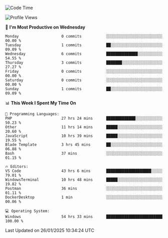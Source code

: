 <!--START_SECTION:waka-->
![Code Time](http://img.shields.io/badge/Code%20Time-3%2C955%20hrs%209%20mins-blue)

![Profile Views](http://img.shields.io/badge/Profile%20Views-2-blue)

📅 **I'm Most Productive on Wednesday** 

```text
Monday                   0 commits           ░░░░░░░░░░░░░░░░░░░░░░░░░   00.00 % 
Tuesday                  1 commits           ██░░░░░░░░░░░░░░░░░░░░░░░   09.09 % 
Wednesday                6 commits           ██████████████░░░░░░░░░░░   54.55 % 
Thursday                 3 commits           ███████░░░░░░░░░░░░░░░░░░   27.27 % 
Friday                   0 commits           ░░░░░░░░░░░░░░░░░░░░░░░░░   00.00 % 
Saturday                 0 commits           ░░░░░░░░░░░░░░░░░░░░░░░░░   00.00 % 
Sunday                   1 commits           ██░░░░░░░░░░░░░░░░░░░░░░░   09.09 % 
```


📊 **This Week I Spent My Time On** 

```text
💬 Programming Languages: 
PHP                      27 hrs 24 mins      █████████████░░░░░░░░░░░░   50.23 % 
Other                    11 hrs 14 mins      █████░░░░░░░░░░░░░░░░░░░░   20.60 % 
JavaScript               10 hrs 39 mins      █████░░░░░░░░░░░░░░░░░░░░   19.55 % 
Blade Template           3 hrs 45 mins       ██░░░░░░░░░░░░░░░░░░░░░░░   06.88 % 
Bash                     37 mins             ░░░░░░░░░░░░░░░░░░░░░░░░░   01.15 % 

🔥 Editors: 
VS Code                  43 hrs 6 mins       ████████████████████░░░░░   79.01 % 
WindowsTerminal          10 hrs 48 mins      █████░░░░░░░░░░░░░░░░░░░░   19.82 % 
Postman                  36 mins             ░░░░░░░░░░░░░░░░░░░░░░░░░   01.11 % 
DockerDesktop            1 min               ░░░░░░░░░░░░░░░░░░░░░░░░░   00.06 % 

💻 Operating System: 
Windows                  54 hrs 33 mins      █████████████████████████   100.00 % 
```


 Last Updated on 26/01/2025 10:34:24 UTC
<!--END_SECTION:waka-->
